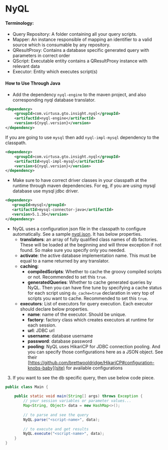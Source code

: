 # NyQL

#### Terminology:
* Query Repository: A folder containing all your query scripts.
* Mapper: An instance responsible of mapping an identifier to a valid source which is consumable by any repository.
* QResultProxy: Contains a database specific generated query with parameters in correct order
* QScript: Executable entity contains a QResultProxy instance with relevant data
* Executor: Entity which executes script(s)

#### How to Use Through Java
* Add the dependency `nyql-engine` to the maven project, and also corresponding nyql database translator.

```xml
<dependency>
    <groupId>com.virtusa.gto.insight.nyql</groupId>
    <artifactId>nyql-engine</artifactId>
    <version>${nyql.version}</version>
</dependency>
```

If you are going to use `mysql` then add `nyql-impl-mysql` dependency to the classpath.

```xml
<dependency>
    <groupId>com.virtusa.gto.insight.nyql</groupId>
    <artifactId>nyql-impl-mysql</artifactId>
    <version>${nyql.version}</version>
</dependency>
```

* Make sure to have correct driver classes in your classpath at the runtime through maven dependencies. For eg, if you are using mysql database use mysql jdbc driver.
 ```xml
<dependency>
    <groupId>mysql</groupId>
    <artifactId>mysql-connector-java</artifactId>
    <version>5.1.36</version>
</dependency>
```

* NyQL uses a configuration json file in the classpath to configure automatically. See a sample [nyql.json](nyql.json). It has below properties.
    * **translators**: an array of fully qualified class names of db factories. These will be loaded at the beginning and will throw exception if not found. So make sure you specify only you needed.
    * **activate**: the active database implementation name. This must be equal to a name returned by any translator.
    * **caching**: 
      * **compiledScripts**: Whether to cache the groovy compiled scripts or not. Recommended to set this `true`.
      * **generatedQueries**: Whether to cache generated queries by NyQL. Then you can have fine tune by specifying a cache status for each script using `do_cache=true` declaration in very top of scripts you want to cache. Recommended to set this `true`.
    * **executors**: List of executors for query execution. Each executor should declare below properties.
      * **name**: name of the executor. Should be unique.
      * **factory**: factory class which creates executors at runtime for each session.
      * **url**: JDBC url
      * **username**: database username
      * **password**: database password
      * **pooling**: NyQL uses HikariCP for JDBC connection pooling. And you can specify those configurations here as a JSON object. See their [https://github.com/brettwooldridge/HikariCP#configuration-knobs-baby](site) for available configurations


3. If you want to see the db specific query, then use below code piece.

```java 
public class Main {
    
    public static void main(String[] args) throws Exception {
        // your session variables or parameter values...
        Map<String, Object> data = new HashMap<>();
        
        // to parse and see the query
        NyQL.parse("<script-name>", data);
        
        // to execute and get results
        NyQL.execute("<script-name>", data);
    }
}
```
